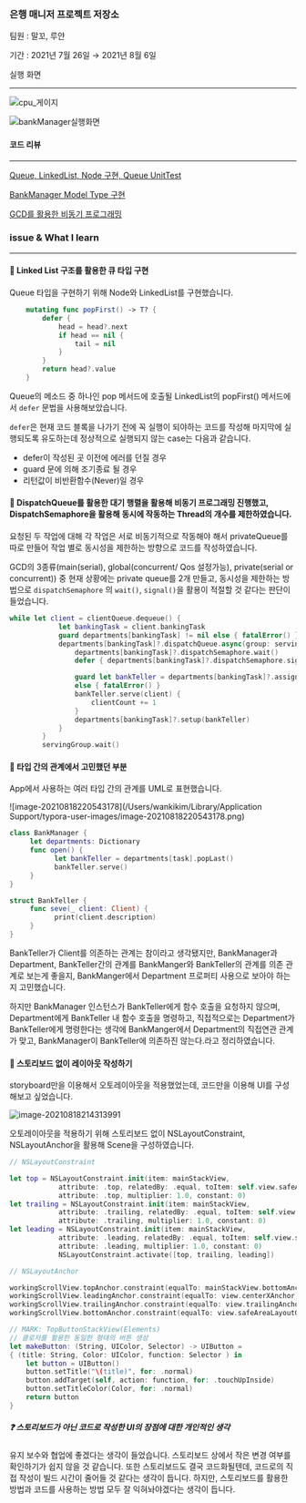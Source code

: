 ### 은행 매니저 프로젝트 저장소




  팀원 : 말꼬, 루얀

  기간 : 2021년 7월 26일 → 2021년 8월 6일



  실행 화면

  ---

  ![cpu_게이지](https://user-images.githubusercontent.com/57824307/129929638-e5de9809-4c00-4f51-b416-173186a4e396.gif)

  ![bankManager실행화면](https://user-images.githubusercontent.com/57824307/129929649-eedee85e-90be-4e4c-9f57-01c00cae8dd6.gif)



#### 코드 리뷰 
--- 
[Queue, LinkedList, Node 구현, Queue UnitTest](https://github.com/yagom-academy/ios-bank-manager/pull/69)

[BankManager Model Type 구현](https://github.com/yagom-academy/ios-bank-manager/pull/77)

[GCD를 활용한 비동기 프로그래밍](https://github.com/yagom-academy/ios-bank-manager/pull/88)

  ### issue & What I learn

  ---

  #### 🚨 Linked List 구조를 활용한 큐 타입 구현


  Queue 타입을 구현하기 위해 Node와 LinkedList를 구현했습니다.

  ```swift
      mutating func popFirst() -> T? {
          defer {
              head = head?.next
              if head == nil {
                  tail = nil
              }
          }
          return head?.value
      }
  ```

  Queue의 메소드 중 하나인 pop 메서드에 호출될 LinkedList의 popFirst() 메서드에서 `defer` 문법을 사용해보았습니다.


  `defer`은 현재 코드 블록을 나가기 전에 꼭 실행이 되야하는 코드를 작성해 마지막에 실행되도록 유도하는데 정상적으로 실행되지 않는 case는 다음과 같습니다.

  - defer이 작성된 곳 이전에 에러를 던질 경우
  - guard 문에 의해 조기종료 될 경우
  - 리턴값이 비반환함수(Never)일 경우



  #### 🚨  **DispatchQueue를 활용한 대기 행렬을 활용해 비동기 프로그래밍 진행**했고, **DispatchSemaphore을 활용해 동시에 작동하는 Thread의 개수를 제한**하였습니다.

  요청된 두 작업에 대해 각 작업은 서로 비동기적으로 작동해야 해서 privateQueue를 따로 만들어 작업 별로 동시성을 제한하는 방향으로 코드를 작성하였습니다.


  GCD의 3종류(main(serial), global(concurrent/ Qos 설정가능), private(serial or concurrent)) 중 현재 상황에는 
   private queue를 2개 만들고, 동시성을 제한하는 방법으로  `dispatchSemaphore` 의 `wait()`, `signal()`을 활용이 적절할 것 같다는 판단이 들었습니다.

  ```swift
  while let client = clientQueue.dequeue() {
              let bankingTask = client.bankingTask
              guard departments[bankingTask] != nil else { fatalError() }
              departments[bankingTask]?.dispatchQueue.async(group: servingGroup) { [self] in
                  departments[bankingTask]?.dispatchSemaphore.wait()
                  defer { departments[bankingTask]?.dispatchSemaphore.signal() }

                  guard let bankTeller = departments[bankingTask]?.assignBankTeller() 
                  else { fatalError() }
                  bankTeller.serve(client) {
                      clientCount += 1
                  }
                  departments[bankingTask]?.setup(bankTeller)
              }
          }
          servingGroup.wait()
  ```




  #### 🚨 타입 간의 관계에서 고민했던 부분


  App에서 사용하는 여러 타입 간의 관계를 UML로 표현했습니다.


  ![image-20210818220543178](/Users/wankikim/Library/Application Support/typora-user-images/image-20210818220543178.png)

  ```swift
  class BankManager {
       let departments: Dictionary
       func open() {
             let bankTeller = departments[task].popLast()
             bankTeller.serve()
       }
  }

  struct BankTeller {
       func seve(_ client: Client) {
             print(client.description)
       }
  }
  ```


  BankTeller가 Client를 의존하는 관계는 참이라고 생각됐지만, BankManager과 Department, BankTeller간의 관계를 BankManger와 BankTeller의 관계를 의존 관계로 보는게 좋을지, BankManger에서 Department 프로퍼티 사용으로 보아야 하는지 고민했습니다.


  하지만 BankManager 인스턴스가 BankTeller에게 함수 호출을 요청하지 않으며, Department에게 BankTeller 내 함수 호출을 명령하고, 직접적으로는 Department가 BankTeller에게 명령한다는 생각에 BankManger에서 Department의 직접연관 관계가 맞고, BankManager이 BankTeller에 의존하진 않는다.라고 정리하였습니다.






  #### 🚨 스토리보드 없이 레이아웃 작성하기

  storyboard만을 이용해서 오토레이아웃을 적용했었는데, 코드만을 이용해 UI를 구성해보고 싶었습니다.

  ![image-20210818214313991](https://user-images.githubusercontent.com/57824307/129929990-3eaf734d-e8d5-49c0-898e-ff3520726ffe.png)

  오토레이아웃을 적용하기 위해 스토리보드 없이 NSLayoutConstraint, NSLayoutAnchor을 활용해 Scene을 구성하였습니다.


  ```swift
  // NSLayoutConstraint

  let top = NSLayoutConstraint.init(item: mainStackView,
              attribute: .top, relatedBy: .equal, toItem: self.view.safeAreaLayoutGuide,
              attribute: .top, multiplier: 1.0, constant: 0)
  let trailing = NSLayoutConstraint.init(item: mainStackView,
              attribute: .trailing, relatedBy: .equal, toItem: self.view.safeAreaLayoutGuide,
              attribute: .trailing, multiplier: 1.0, constant: 0)
  let leading = NSLayoutConstraint.init(item: mainStackView,
              attribute: .leading, relatedBy: .equal, toItem: self.view.safeAreaLayoutGuide,
              attribute: .leading, multiplier: 1.0, constant: 0)
              NSLayoutConstraint.activate([top, trailing, leading])

  // NSLayoutAnchor

  workingScrollView.topAnchor.constraint(equalTo: mainStackView.bottomAnchor).isActive = true
  workingScrollView.leadingAnchor.constraint(equalTo: view.centerXAnchor).isActive = true
  workingScrollView.trailingAnchor.constraint(equalTo: view.trailingAnchor).isActive = true
  workingScrollView.bottomAnchor.constraint(equalTo: view.safeAreaLayoutGuide.bottomAnchor).isActive = true

  ```


  ```swift
  // MARK: TopButtonStackView(Elements)
  // 클로저를 활용한 동일한 형태의 버튼 생성
  let makeButton: (String, UIColor, Selector) -> UIButton = 
  { (title: String, Color: UIColor, function: Selector ) in
      let button = UIButton()
      button.setTitle("\(title)", for: .normal)
      button.addTarget(self, action: function, for: .touchUpInside)
      button.setTitleColor(Color, for: .normal)
      return button
  }

  ```

  ##### ❓ 스토리보드가 아닌 코드로 작성한 UI의 장점에 대한 개인적인 생각 

  유지 보수와 협업에 좋겠다는 생각이 들었습니다. 스토리보드 상에서 작은 변경 여부를 확인하기가 쉽지 않을 것 같습니다. 또한 스토리보드도 결국 코드화될텐데, 코드로의 직접 작성이 빌드 시간이 줄어들 것 같다는 생각이 듭니다. 하지만, 스토리보드를 활용한 방법과 코드를 사용하는 방법 모두 잘 익혀놔야겠다는 생각이 듭니다.


